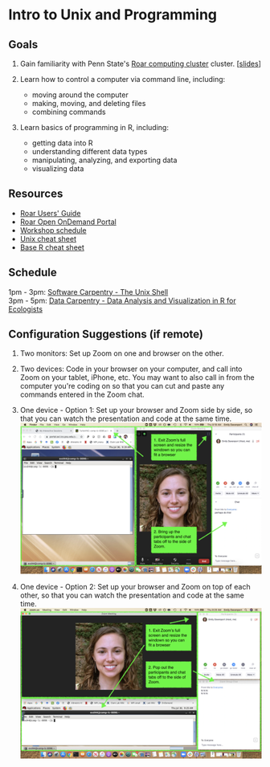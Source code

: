 # Intro to Unix and Programming

## Goals
1. Gain familiarity with Penn State's [Roar computing cluster](https://www.icds.psu.edu/computing-services/roar-user-guide/) cluster. [[slides](https://docs.google.com/presentation/d/17Gb4X6JsvvhE2Qx-UwuJo2lTXZJBFJh8ZT5H-l9kjZ0/edit?usp=sharing)] 

2. Learn how to control a computer via command line, including:
	- moving around the computer 
	- making, moving, and deleting files
	- combining commands 
3. Learn basics of programming in R, including:
	- getting data into R
	- understanding different data types
	- manipulating, analyzing, and exporting data
	- visualizing data


## Resources
- [Roar Users' Guide](https://www.icds.psu.edu/computing-services/roar-user-guide/)
- [Roar Open OnDemand Portal](https://portal.aci.ics.psu.edu)
- [Workshop schedule](https://docs.google.com/document/d/1qtprs0Qv-3_zlxScq9uska6E_xs8IBbO-GNWt4G2YsQ/edit?usp=sharing)
- [Unix cheat sheet](https://sites.tufts.edu/cbi/files/2013/01/linux_cheat_sheet.pdf)
- [Base R cheat sheet](https://iqss.github.io/dss-workshops/R/Rintro/base-r-cheat-sheet.pdf)

## Schedule
 1pm - 3pm: [Software Carpentry - The Unix Shell](https://swcarpentry.github.io/shell-novice/)  
 3pm - 5pm: [Data Carpentry - Data Analysis and Visualization in R for Ecologists](https://datacarpentry.org/R-ecology-lesson/index.html) 
 
## Configuration Suggestions (if remote)
1. Two monitors: Set up Zoom on one and browser on the other.

2. Two devices: Code in your browser on your computer, and call into Zoom on your tablet, iPhone, etc. You may want to also call in from the computer you're coding on so that you can cut and paste any commands entered in the Zoom chat. 
3. One device - Option 1: Set up your browser and Zoom side by side, so that you can watch the presentation and code at the same time.
![option1](../images/config_option_1.png)
4. One device - Option 2: Set up your browser and Zoom on top of each other, so that you can watch the presentation and code at the same time. 
![option2](../images/config_option_2.png)
 
